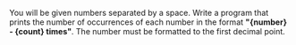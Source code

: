 You will be given numbers separated by a space. Write a program that prints the number of occurrences of each number in the format **"{number} - {count} times"**. The number must be formatted to the first decimal point.
